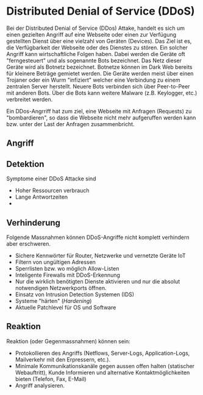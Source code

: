 # Distributed Denial of Service (DDoS)

Bei der Distributed Denial of Service (DDos) Attake, handelt es sich um einen gezielten Angriff auf eine Webseite oder einen zur Verfügung gestellten Dienst über eine vielzahl von Geräten (Devices). Das Ziel ist es, die Verfügbarkeit der Webseite oder des Dienstes zu stören. Ein solcher Angriff kann wirtschaftliche Folgen haben. Dabei werden die Geräte oft "ferngesteuert" und als sogenannte Bots bezeichnet. Das Netz dieser Geräte wird als Botnetz bezeichnet. Botnetze können im Dark Web bereits für kleinere Beträge gemietet werden. Die Geräte werden meist über einen Trojaner oder ein Wurm "infiziert" welcher eine Verbindung zu einem zentralen Server herstellt. Neuere Bots verbinden sich über Peer-to-Peer mit anderen Bots. Über die Bots kann weitere Malware (z.B. Keylogger, etc.) verbreitet werden.

Ein DDos-Angrriff hat zum ziel, eine Webseite mit Anfragen (Requests) zu "bombardieren", so dass die Webseite nicht mehr aufgeruffen werden kann bzw. unter der Last der Anfragen zusammenbricht.

## Angriff

## Detektion

Symptome einer DDoS Attacke sind

* Hoher Ressourcen verbrauch
* Lange Antwortzeiten
* 

## Verhinderung

Folgende Massnahmen können DDoS-Angriffe nicht komplett verhindern aber erschweren.

* Sichere Kennwörter für Router, Netzwerke und vernetzte Geräte IoT
* Filtern von ungültigen Adressen
* Sperrlisten bzw. wo möglich Allow-Listen
* Inteligente Firewalls mit DDoS-Erkennung
* Nur die wirklich benötigten Dienste aktivieren und nur die absolut notwendigen Netzwerkports öffnen.
* Einsatz von Intrusion Detection Systemen (IDS)
* Systeme "härten" (*Hardening*)
* Aktuelle Patchlevel für OS und Software

## Reaktion

Reaktion (oder Gegenmassnahmen) können sein:

* Protokollieren des Angriffs (Netflows, Server-Logs, Application-Logs, Mailverkehr mit den Erpressern, etc.).
* Minimale Kommunikationskanäle gegen aussen offen halten (statischer Webauftritt), Kunde Informieren und alternative Kontaktmöglichkeiten bieten (Telefon, Fax, E-Mail)
* Angriff analysieren.